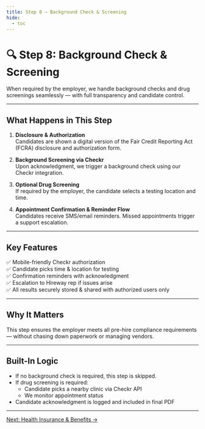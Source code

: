 ```yaml
---
title: Step 8 – Background Check & Screening
hide:
  - toc
---
```


# 🔍 Step 8: Background Check & Screening

When required by the employer, we handle background checks and drug screenings seamlessly — with full transparency and candidate control.

---

## What Happens in This Step

1. **Disclosure & Authorization**  
   Candidates are shown a digital version of the Fair Credit Reporting Act (FCRA) disclosure and authorization form.

2. **Background Screening via Checkr**  
   Upon acknowledgment, we trigger a background check using our Checkr integration.

3. **Optional Drug Screening**  
   If required by the employer, the candidate selects a testing location and time.

4. **Appointment Confirmation & Reminder Flow**  
   Candidates receive SMS/email reminders. Missed appointments trigger a support escalation.

---

## Key Features

✅ Mobile-friendly Checkr authorization  
✅ Candidate picks time & location for testing  
✅ Confirmation reminders with acknowledgment  
✅ Escalation to Hireway rep if issues arise  
✅ All results securely stored & shared with authorized users only

---

## Why It Matters

This step ensures the employer meets all pre-hire compliance requirements — without chasing down paperwork or managing vendors.

---

## Built-In Logic

- If no background check is required, this step is skipped.
- If drug screening is required:
  - Candidate picks a nearby clinic via Checkr API
  - We monitor appointment status
- Candidate acknowledgment is logged and included in final PDF

---

[Next: Health Insurance & Benefits →](onboarding-step-9-benefits.md)
